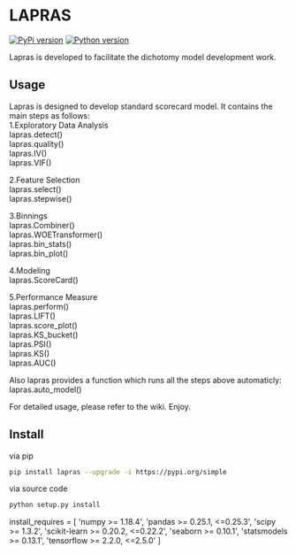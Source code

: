 

# LAPRAS

[![PyPi version][pypi-image]][pypi-url]
[![Python version][python-image]][docs-url]



Lapras is developed to facilitate the dichotomy model development work.

## Usage
Lapras is designed to develop standard scorecard model. It contains the main steps as follows:  
1.Exploratory Data Analysis  
lapras.detect()  
lapras.quality()  
lapras.IV()  
lapras.VIF()  

2.Feature Selection  
lapras.select()  
lapras.stepwise()  

3.Binnings  
lapras.Combiner()  
lapras.WOETransformer()  
lapras.bin_stats()  
lapras.bin_plot()  

4.Modeling  
lapras.ScoreCard()  

5.Performance Measure  
lapras.perform()  
lapras.LIFT()  
lapras.score_plot()  
lapras.KS_bucket()  
lapras.PSI()  
lapras.KS()  
lapras.AUC()  

Also lapras provides a function which runs all the steps above automaticly:  
lapras.auto_model()  

For detailed usage, please refer to the wiki. Enjoy.  


## Install


via pip

```bash
pip install lapras --upgrade -i https://pypi.org/simple
```

via source code

```bash
python setup.py install
```

install_requires = [
        'numpy >= 1.18.4',
        'pandas >= 0.25.1, <=0.25.3',
        'scipy >= 1.3.2',
        'scikit-learn >= 0.20.2, <=0.22.2',
        'seaborn >= 0.10.1',
        'statsmodels >= 0.13.1',
        'tensorflow >= 2.2.0, <=2.5.0'
    ]



[pypi-image]: https://img.shields.io/badge/pypi-V0.0.18-%3Cgreen%3E
[pypi-url]: https://github.com/yhangang/lapras
[python-image]: https://img.shields.io/pypi/pyversions/toad.svg?style=flat-square
[docs-url]: https://github.com/yhangang/lapras

